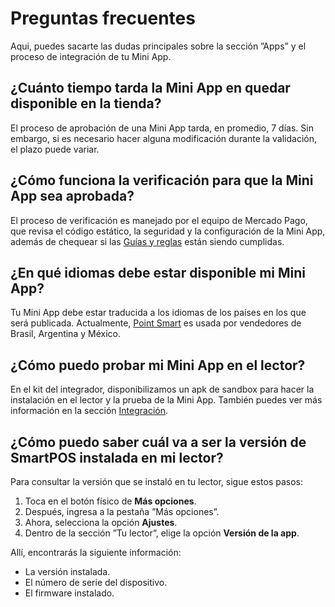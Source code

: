 # Preguntas frecuentes

Aqui, puedes sacarte las dudas principales sobre la sección ”Apps” y el proceso de integración de tu Mini App.

## ¿Cuánto tiempo tarda la Mini App en quedar disponible en la tienda?

El proceso de aprobación de una Mini App tarda, en promedio, 7 días. Sin embargo, si es necesario hacer alguna modificación durante la validación, el plazo puede variar.

## ¿Cómo funciona la verificación para que la Mini App sea aprobada?

El proceso de verificación es manejado por el equipo de Mercado Pago, que revisa el código estático, la seguridad y la configuración de la Mini App, además de chequear si las [Guías y reglas](/developers/es/docs/mp-point/mini-apps/additional-content/requirements/general) están siendo cumplidas.

## ¿En qué idiomas debe estar disponible mi Mini App?

Tu Mini App debe estar traducida a los idiomas de los países en los que será publicada. Actualmente, [Point Smart](/developers/es/docs/mp-point/integration-configuration/integrate-with-pdv/introduction) es usada por vendedores de Brasil, Argentina y México.

## ¿Cómo puedo probar mi Mini App en el lector?

En el kit del integrador, disponibilizamos un apk de sandbox para hacer la instalación en el lector y la prueba de la Mini App. También puedes ver más información en la sección [Integración](/developers/es/).

## ¿Cómo puedo saber cuál va a ser la versión de SmartPOS instalada en mi lector?

Para consultar la versión que se instaló en tu lector, sigue estos pasos:

1. Toca en el botón físico de **Más opciones**.
2. Después, ingresa a la pestaña ”Más opciones”.
3. Ahora, selecciona la opción **Ajustes**.
4. Dentro de la sección ”Tu lector”, elige la opción **Versión de la app**.

Allí, encontrarás la siguiente información:

* La versión instalada.
* El número de serie del dispositivo.
* El firmware instalado.